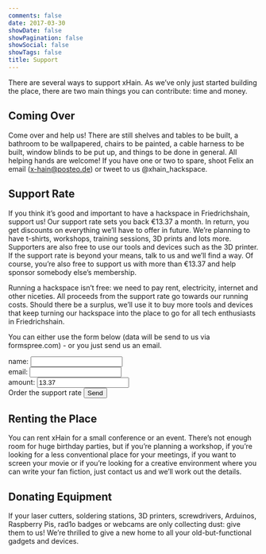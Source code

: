 ```yaml
---
comments: false
date: 2017-03-30
showDate: false
showPagination: false
showSocial: false
showTags: false
title: Support
---
```


There are several ways to support xHain. As we’ve only just started building the place, there are two main things you can contribute: time and money.

## Coming Over
Come over and help us! There are still shelves and tables to be built, a bathroom to be wallpapered, chairs to be painted, a cable harness to be built, window blinds to be put up, and things to be done in general. All helping hands are welcome! If you have one or two to spare, shoot Felix an email (x-hain@posteo.de) or tweet to us @xhain_hackspace.

## Support Rate
If you think it’s good and important to have a hackspace in Friedrichshain, support us! Our support rate sets you back €13.37 a month. In return, you get discounts on everything we’ll have to offer in future. We’re planning to have t-shirts, workshops, training sessions, 3D prints and lots more. Supporters are also free to use our tools and devices such as the 3D printer. If the support rate is beyond your means, talk to us and we’ll find a way. Of course, you’re also free to support us with more than €13.37 and help sponsor somebody else’s membership.

Running a hackspace isn’t free: we need to pay rent, electricity, internet and other niceties. All proceeds from the support rate go towards our running costs. Should there be a surplus, we’ll use it to buy more tools and devices that keep turning our hackspace into the place to go for all tech enthusiasts in Friedrichshain.

You can either use the form below (data will be send to us via formspree.com) - or you just send us an email.

<form action="https://formspree.io/xhain_hack_makespace@posteo.de"
      method="POST">
    <label for="Name">name:
    	<input type="text" name="Name" title="name" required>
    </label><br>
    <label for="email">email:
    	<input type="email" name="_replyto" title="email" required>
    </label><br>
    <label for="amount">amount:
    	<input type="text" name="amount" title="amount" value="13.37" required>
    </label><br>
    <label>Order the support rate
    	<input type="submit" value="Send">
	</label><br>
</form>

## Renting the Place
You can rent xHain for a small conference or an event. There’s not enough room for huge birthday parties, but if you’re planning a workshop, if you’re looking for a less conventional place for your meetings, if you want to screen your movie or if you’re looking for a creative environment where you can write your fan fiction, just contact us and we’ll work out the details.

## Donating Equipment
If your laser cutters, soldering stations, 3D printers, screwdrivers, Arduinos, Raspberry Pis, rad1o badges or webcams are only collecting dust: give them to us! We’re thrilled to give a new home to all your old-but-functional gadgets and devices.

